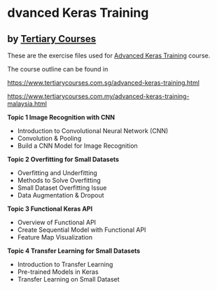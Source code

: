 # dvanced Keras Training
## by [Tertiary Courses](https://www.tertiarycourses.com.sg/)

These are the exercise files used for [Advanced Keras Training](https://www.tertiarycourses.com.sg/advanced-keras-training.html) course. 

The course outline can be found in 

https://www.tertiarycourses.com.sg/advanced-keras-training.html

https://www.tertiarycourses.com.my/advanced-keras-training-malaysia.html

<p><strong>Topic 1 Image Recognition with CNN</strong></p>
<ul>
<li>Introduction to Convolutional Neural Network (CNN)</li>
<li>Convolution &amp; Pooling</li>
<li>Build a CNN Model for Image Recognition</li>
</ul>
<p><strong>Topic 2 Overfitting for Small Datasets</strong></p>
<ul>
<li>Overfitting and Underfitting</li>
<li>Methods to Solve Overfitting</li>
<li>Small Dataset Overfitting Issue</li>
<li>Data Augmentation &amp; Dropout</li>
</ul>
<p><strong>Topic 3 Functional Keras API</strong></p>
<ul>
<li>Overview of Functional API</li>
<li>Create Sequential Model with Functional API</li>
<li>Feature Map Visualization</li>
</ul>
<p><strong>Topic 4 Transfer Learning for Small Datasets</strong></p>
<ul>
<li>Introduction to Transfer Learning</li>
<li>Pre-trained Models in Keras</li>
<li>Transfer Learning on Small Dataset</li>
</ul>




